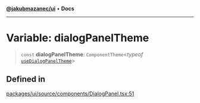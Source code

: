 [**@jakubmazanec/ui**](../README.md) • **Docs**

---

# Variable: dialogPanelTheme

> `const` **dialogPanelTheme**: `ComponentTheme`\<_typeof_
> [`useDialogPanelTheme`](../functions/useDialogPanelTheme.md)\>

## Defined in

[packages/ui/source/components/DialogPanel.tsx:51](https://github.com/jakubmazanec/tools/blob/e8e1a063ee4a3ba5413ab6c19f760853c220a8ce/packages/ui/source/components/DialogPanel.tsx#L51)
